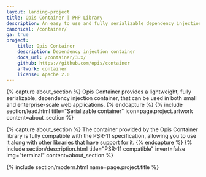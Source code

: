 ```yaml
---
layout: landing-project
title: Opis Container | PHP Library
description: An easy to use and fully serializable dependency injection container that can be used with any PHP framework
canonical: /container/
ga: true
project:
    title: Opis Container
    description: Dependency injection container
    docs_url: /container/3.x/
    github: https://github.com/opis/container
    artwork: container
    license: Apache 2.0
---
```

{% capture about_section %}
Opis Container provides a lightweight, fully serializable, dependency injection container, that
can be used in both small and enterprise-scale web applications.
{% endcapture %}
{% include section/lead.html
title="Serializable container"
icon=page.project.artwork
content=about_section %}

{% capture about_section %}
The container provided by the Opis Container library is fully compatible with the PSR-11 specification,
allowing you to use it along with other libraries that have support for it.
{% endcapture %}
{% include section/description.html
title="PSR-11 compatible"
invert=false
img="terminal"
content=about_section %}

{% include section/modern.html name=page.project.title %}